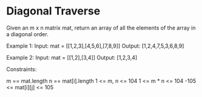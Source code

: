# Diagonal Traverse

Given an m x n matrix mat, return an array of all the elements of the array in a diagonal order.

Example 1:
Input: mat = [[1,2,3],[4,5,6],[7,8,9]]
Output: [1,2,4,7,5,3,6,8,9]

Example 2:
Input: mat = [[1,2],[3,4]]
Output: [1,2,3,4]

Constraints:

m == mat.length
n == mat[i].length
1 <= m, n <= 104
1 <= m * n <= 104
-105 <= mat[i][j] <= 105